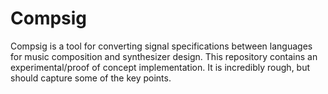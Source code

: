 # Compsig

Compsig is a tool for converting signal specifications between
languages for music composition and synthesizer design.  This
repository contains an experimental/proof of concept implementation.
It is incredibly rough, but should capture some of the key points.
